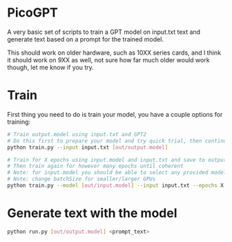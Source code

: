 # PicoGPT
A very basic set of scripts to train a GPT model on input.txt text and generate text based on a prompt for the trained model.

This should work on older hardware, such as 10XX series cards, and I think it should work on 9XX as well, not sure how far much older would work though, let me know if you try. 

# Train

First thing you need to do is train your model, you have a couple options for training:

```bash
# Train output.model using input.txt and GPT2
# Do this first to prepare your model and try quick trial, then continue training below. 
python train.py --input input.txt [out/output.model]

# Train for X epochs using input.model and input.txt and save to output.model
# Then train again for however many epochs until coherent
# Note: for input.model you should be able to select any provided model as well, such as gpt2
# Note: change batchSize for smaller/larger GPUs
python train.py --model [out/input.model] --input input.txt --epochs X --batchSize 4 [out/output.model]
```

# Generate text with the model

```bash
python run.py [out/output.model] <prompt_text>
```
